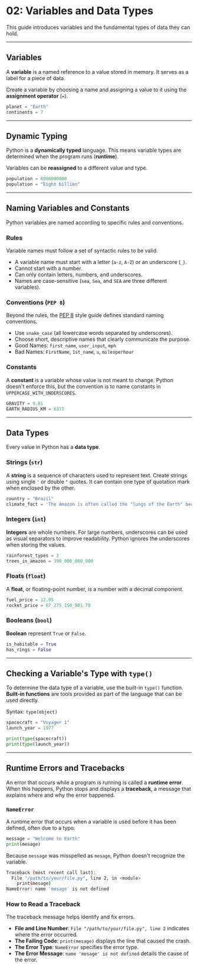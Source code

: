 # 02: Variables and Data Types

This guide introduces variables and the fundamental types of data they can hold.

---

## Variables

A **variable** is a named reference to a value stored in memory. It serves as a label for a piece of data.

Create a variable by choosing a name and assigning a value to it using the **assignment operator** (`=`).

```python
planet = "Earth"
continents = 7
```

---

## Dynamic Typing

Python is a **dynamically typed** language. This means variable types are determined when the program runs (**runtime**).

Variables can be **reassigned** to a different value and type.

```python
population = 8000000000
population = "Eight billion"
```

---

## Naming Variables and Constants

Python variables are named according to specific rules and conventions.

### Rules

Variable names must follow a set of syntactic rules to be valid.

- A variable name must start with a letter (`a-z`, `A-Z`) or an underscore (`_`).
- Cannot start with a number.
- Can only contain letters, numbers, and underscores.
- Names are case-sensitive (`sea`, `Sea`, and `SEA` are three different variables).

### Conventions (`PEP 8`)

Beyond the rules, the [PEP 8](https://peps.python.org/pep-0008/) style guide defines standard naming conventions.

- Use `snake_case` (all lowercase words separated by underscores).
- Choose short, descriptive names that clearly communicate the purpose.
- Good Names: `first_name`, `user_input`, `mph`   
- Bad Names: `FirstName`, `1st_name`, `u`, `milesperhour`

### Constants

A **constant** is a variable whose value is not meant to change. Python doesn't enforce this, but the convention is to name constants in `UPPERCASE_WITH_UNDERSCORES`.

```python
GRAVITY = 9.81
EARTH_RADIUS_KM = 6371
```

---

## Data Types

Every value in Python has a **data type**.

### Strings (`str`)

A **string** is a sequence of characters used to represent text. Create strings using single `'` or double `"` quotes.  It can contain one type of quotation mark when enclosed by the other. 

```python
country = "Brazil"
climate_fact = 'The Amazon is often called the "lungs of the Earth" because of its vast oxygen production.'
```

### Integers (`int`)

**Integers** are whole numbers. For large numbers, underscores can be used as visual separators to improve readability. Python ignores the underscores when storing the values.

```python
rainforest_types = 2
trees_in_amazon = 390_000_000_000
```

### Floats (`float`)

A **float**, or floating-point number, is a number with a decimal component.

```python
fuel_price = 12.95
rocket_price = 67_275_150_901.78
```

### Booleans (`bool`)

**Boolean** represent `True` or `False`.

```python
is_habitable = True
has_rings = False
```

---

## Checking a Variable's Type with `type()`

To determine the data type of a variable, use the built-in `type()` function. **Built-in functions** are tools provided as part of the language that can be used directly.

Syntax: `type(object)`

```python
spacecraft = "Voyager 1"
launch_year = 1977

print(type(spacecraft))
print(type(launch_year))
```

---

## Runtime Errors and Tracebacks

An error that occurs while a program is running is called a **runtime error**. When this happens, Python stops and displays a **traceback**, a message that explains where and why the error happened.

### `NameError`

A runtime error that occurs when a variable is used before it has been defined, often due to a typo.

```python
message = "Welcome to Earth"
print(mesage)
```

Because `message` was misspelled as `mesage`, Python doesn't recognize the variable. 

```bash
Traceback (most recent call last):
  File "/path/to/your/file.py", line 2, in <module>
    print(mesage)
NameError: name 'mesage' is not defined
```

### How to Read a Traceback

The traceback message helps identify and fix errors.

- **File and Line Number**: `File "/path/to/your/file.py", line 2` indicates where the error occurred.
- **The Failing Code**: `print(mesage)` displays the line that caused the crash.
- **The Error Type**: `NameError` specifies the error type.
- **The Error Message**: `name 'mesage' is not defined` details the cause of the error.
